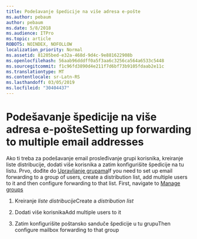```yaml
---
title: Podešavanje špedicije na više adresa e-pošte
ms.author: pebaum
author: pebaum
ms.date: 5/8/2018
ms.audience: ITPro
ms.topic: article
ROBOTS: NOINDEX, NOFOLLOW
localization_priority: Normal
ms.assetid: 81205bed-e32a-468d-9d4c-9e881622908b
ms.openlocfilehash: 56aab96dddff0a5f3aa6c3256ca564a6533c5448
ms.sourcegitcommit: f1c96fd3890d4e211f7d6bf73b9105fdaab2e11c
ms.translationtype: MT
ms.contentlocale: sr-Latn-RS
ms.lasthandoff: 03/05/2019
ms.locfileid: "30404437"
---
```

# <a name="setting-up-forwarding-to-multiple-email-addresses"></a><span data-ttu-id="64d4f-102">Podešavanje špedicije na više adresa e-pošte</span><span class="sxs-lookup"><span data-stu-id="64d4f-102">Setting up forwarding to multiple email addresses</span></span>

<span data-ttu-id="64d4f-p101">Ako ti treba za podešavanje email prosleđivanje grupi korisnika, kreiranje liste distribucije, dodati više korisnika a zatim konfigurišite špedicije na tu listu. Prvo, dođite do [Upravljanje grupama](https://portal.office.com/adminportal/home#/groups)</span><span class="sxs-lookup"><span data-stu-id="64d4f-p101">If you need to set up email forwarding to a group of users, create a distribution list, add multiple users to it and then configure forwarding to that list. First, navigate to [Manage groups](https://portal.office.com/adminportal/home#/groups)</span></span>
  
1. <span data-ttu-id="64d4f-105">Kreiranje *liste distribucije*</span><span class="sxs-lookup"><span data-stu-id="64d4f-105">Create a  *distribution list*</span></span> 
    
2. <span data-ttu-id="64d4f-106">Dodati više korisnika</span><span class="sxs-lookup"><span data-stu-id="64d4f-106">Add multiple users to it</span></span>
    
3. <span data-ttu-id="64d4f-107">Zatim konfigurišite poštansko sanduče špedicije u tu grupu</span><span class="sxs-lookup"><span data-stu-id="64d4f-107">Then configure mailbox forwarding to that group</span></span>
    


